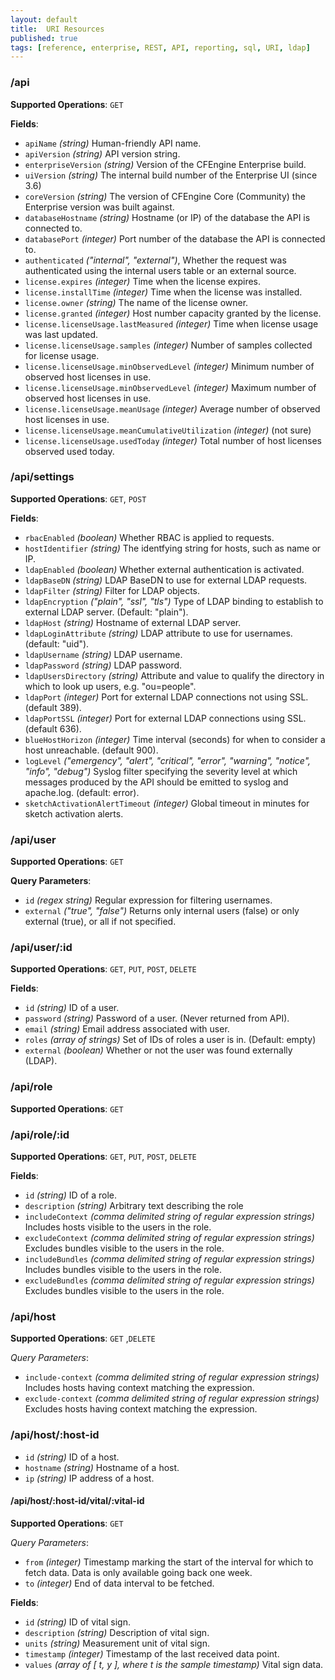 ```yaml
---
layout: default
title:  URI Resources
published: true
tags: [reference, enterprise, REST, API, reporting, sql, URI, ldap]
---
```


### /api

**Supported Operations**: `GET`

**Fields**:

-   `apiName` *(string)* Human-friendly API name.
-   `apiVersion` *(string)* API version string.
-   `enterpriseVersion` *(string)* Version of the CFEngine Enterprise
    build.
-   `uiVersion` *(string)* The internal build number of the Enterprise UI
    (since 3.6)
-   `coreVersion` *(string)* The version of CFEngine Core (Community)
    the Enterprise version was built against.
-   `databaseHostname` *(string)* Hostname (or IP) of the database the
    API is connected to.
-   `databasePort` *(integer)* Port number of the database the API is
    connected to.
-   `authenticated` *("internal", "external")*, Whether the request
    was authenticated using the internal users table or an external
    source.
-   `license.expires` *(integer)* Time when the license expires.
-   `license.installTime` *(integer)* Time when the license was
    installed.
-   `license.owner` *(string)* The name of the license owner.
-   `license.granted` *(integer)* Host number capacity granted by the
    license.
-   `license.licenseUsage.lastMeasured` *(integer)* Time when license
    usage was last updated.
-   `license.licenseUsage.samples` *(integer)* Number of samples
    collected for license usage.
-   `license.licenseUsage.minObservedLevel` *(integer)* Minimum number
    of observed host licenses in use.
-   `license.licenseUsage.minObservedLevel` *(integer)* Maximum number
    of observed host licenses in use.
-   `license.licenseUsage.meanUsage` *(integer)* Average number of
    observed host licenses in use.
-   `license.licenseUsage.meanCumulativeUtilization` *(integer)* (not
    sure)
-   `license.licenseUsage.usedToday` *(integer)* Total number of host
    licenses observed used today.


### /api/settings

**Supported Operations**: `GET`, `POST`

**Fields**:

-   `rbacEnabled` *(boolean)* Whether RBAC is applied to requests.
-   `hostIdentifier` *(string)* The identfying string for hosts, such as name or IP.
-   `ldapEnabled` *(boolean)* Whether external authentication is
    activated.
-   `ldapBaseDN` *(string)* LDAP BaseDN to use for external LDAP
    requests.
-   `ldapFilter` *(string)* Filter for LDAP objects.
-   `ldapEncryption` *("plain", "ssl", "tls")* Type of LDAP binding to
    establish to external LDAP server. (Default: "plain").
-   `ldapHost` *(string)* Hostname of external LDAP server.
-   `ldapLoginAttribute` *(string)* LDAP attribute to use for
    usernames. (default: "uid").
-   `ldapUsername` *(string)* LDAP username.
-   `ldapPassword` *(string)* LDAP password.
-   `ldapUsersDirectory` *(string)* Attribute and value to qualify the
    directory in which to look up users, e.g. "ou=people".
-   `ldapPort` *(integer)* Port for external LDAP connections not
    using SSL. (default 389).
-   `ldapPortSSL` *(integer)* Port for external LDAP connections using
    SSL. (default 636).
-   `blueHostHorizon` *(integer)* Time interval (seconds) for when to
    consider a host unreachable. (default 900).
-   `logLevel` *("emergency", "alert", "critical", "error", "warning",
    "notice", "info", "debug")* Syslog filter specifying the severity
    level at which messages produced by the API should be emitted to
    syslog and apache.log. (default: error).
-   `sketchActivationAlertTimeout` *(integer)* Global timeout in
    minutes for sketch activation alerts.


### /api/user

**Supported Operations**: `GET`  

**Query Parameters**:

-   `id` *(regex string)* Regular expression for filtering usernames.
-   `external` *("true", "false")* Returns only internal users (false)
    or only external (true), or all if not specified.

### /api/user/:id

**Supported Operations**: `GET`, `PUT`, `POST`, `DELETE`

**Fields**:

-   `id` *(string)* ID of a user.
-   `password` *(string)* Password of a user. (Never returned from
    API).
-   `email` *(string)* Email address associated with user.
-   `roles` *(array of strings)* Set of IDs of roles a user is in.
    (Default: empty)
-   `external` *(boolean)* Whether or not the user was found
    externally (LDAP).


### /api/role

**Supported Operations**: `GET`


### /api/role/:id

**Supported Operations**: `GET`, `PUT`, `POST`, `DELETE`

**Fields**:

-   `id` *(string)* ID of a role.
-   `description` *(string)* Arbitrary text describing the role
-   `includeContext` *(comma delimited string of regular expression
    strings)* Includes hosts visible to the users in the role.
-   `excludeContext` *(comma delimited string of regular expression
    strings)* Excludes bundles visible to the users in the role.
-   `includeBundles` *(comma delimited string of regular expression
    strings)* Includes bundles visible to the users in the role.
-   `excludeBundles` *(comma delimited string of regular expression
    strings)* Excludes bundles visible to the users in the role.


### /api/host

**Supported Operations**: `GET` ,`DELETE`

*Query Parameters*:

-   `include-context` *(comma delimited string of regular expression
    strings)* Includes hosts having context matching the expression.
-   `exclude-context` *(comma delimited string of regular expression
    strings)* Excludes hosts having context matching the expression.


### /api/host/:host-id

-   `id` *(string)* ID of a host.
-   `hostname` *(string)* Hostname of a host.
-   `ip` *(string)* IP address of a host.

#### /api/host/:host-id/vital/:vital-id

**Supported Operations**: `GET`

*Query Parameters*:

-   `from` *(integer)* Timestamp marking the start of the interval for
    which to fetch data. Data is only available going back one week.
-   `to` *(integer)* End of data interval to be fetched.

**Fields**:

-   `id` *(string)* ID of vital sign.
-   `description` *(string)* Description of vital sign.
-   `units` *(string)* Measurement unit of vital sign.
-   `timestamp` *(integer)* Timestamp of the last received data point.
-   `values` *(array of [ t, y ], where t is the sample timestamp)*
    Vital sign data.


